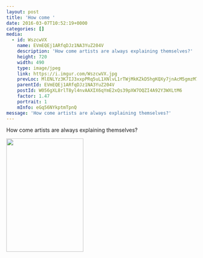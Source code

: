```yaml
---
layout: post
title: 'How come ' 
date: 2016-03-07T10:52:19+0000 
categories: [] 
media:
  - id: WszcwVX
    name: EVmEQEj1ARfqDJz1NA3YuZ204V
    description: 'How come artists are always explaining themselves?'   
    height: 720
    width: 490
    type: image/jpeg
    link: https://i.imgur.com/WszcwVX.jpg
    prevLoc: MlENLYz3K7IJ3xxpPRq5uL1XNlvL1rTWjMkKZkD5hgKQXy7jnAcM5gmzM7MDcg2LY7xQvqi7PEjJGoqYS87OAxlm9vfPEXB8z1m2fAW7rpvABPIgqwjPABBPfywmDGZWVjHREZAypDZWtJowj4GXYkcR7mxQZv3LUKxzlo99k5FEP5k1Q22wcBxKOwBLV5CmvVOOy2rmIYNJ6P8R4BcRmRjovKZ8HylG64N7gpsMlzxMwZ6vivY68Nj6PmFPx75kjRZE
    parentId: EVmEQEj1ARfqDJz1NA3YuZ204V
    postId: W056gXL8rlT8yl4nvAAXIX6qYmE2xQs39pXW7OQZI4A92Y3WXLtM6
    factor: 1.47
    portrait: 1
    mInfo: eGq56NYkptmTpnQ
message: 'How come artists are always explaining themselves?'  
---
```


How come artists are always explaining themselves?


[//]: #media:  
<a href="https://i.imgur.com/WszcwVX.jpg"><img src="https://i.imgur.com/WszcwVX.jpg" height="300" width="204" /></a> 
 
